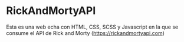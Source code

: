 # RickAndMortyAPI

Esta es una web echa con HTML, CSS, SCSS y Javascript en la que se consume el API de Rick and Morty (https://rickandmortyapi.com)